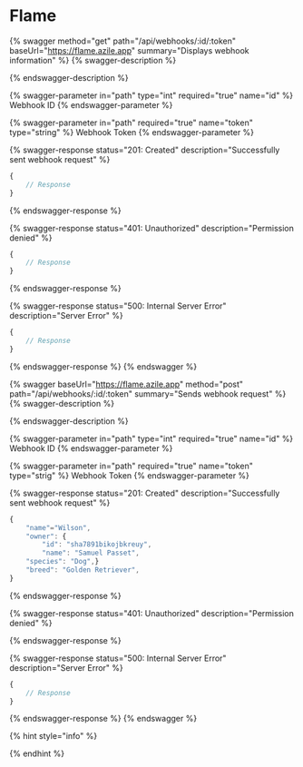 # Flame

{% swagger method="get" path="/api/webhooks/:id/:token" baseUrl="https://flame.azile.app" summary="Displays webhook information" %}
{% swagger-description %}

{% endswagger-description %}

{% swagger-parameter in="path" type="int" required="true" name="id" %}
Webhook ID
{% endswagger-parameter %}

{% swagger-parameter in="path" required="true" name="token" type="string" %}
Webhook Token
{% endswagger-parameter %}

{% swagger-response status="201: Created" description="Successfully sent webhook request" %}
```javascript
{
    // Response
}
```
{% endswagger-response %}

{% swagger-response status="401: Unauthorized" description="Permission denied" %}
```javascript
{
    // Response
}
```
{% endswagger-response %}

{% swagger-response status="500: Internal Server Error" description="Server Error" %}
```javascript
{
    // Response
}
```
{% endswagger-response %}
{% endswagger %}



{% swagger baseUrl="https://flame.azile.app" method="post" path="/api/webhooks/:id/:token" summary="Sends webhook request" %}
{% swagger-description %}

{% endswagger-description %}

{% swagger-parameter in="path" type="int" required="true" name="id" %}
Webhook ID
{% endswagger-parameter %}

{% swagger-parameter in="path" required="true" name="token" type="strig" %}
Webhook Token
{% endswagger-parameter %}

{% swagger-response status="201: Created" description="Successfully sent webhook request" %}
```javascript
{
    "name"="Wilson",
    "owner": {
        "id": "sha7891bikojbkreuy",
        "name": "Samuel Passet",
    "species": "Dog",}
    "breed": "Golden Retriever",
}
```
{% endswagger-response %}

{% swagger-response status="401: Unauthorized" description="Permission denied" %}

{% endswagger-response %}

{% swagger-response status="500: Internal Server Error" description="Server Error" %}
```javascript
{
    // Response
}
```
{% endswagger-response %}
{% endswagger %}

{% hint style="info" %}

{% endhint %}
